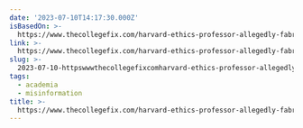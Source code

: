 ```yaml
---
date: '2023-07-10T14:17:30.000Z'
isBasedOn: >-
  https://www.thecollegefix.com/harvard-ethics-professor-allegedly-fabricated-multiple-behavioral-science-studies/
link: >-
  https://www.thecollegefix.com/harvard-ethics-professor-allegedly-fabricated-multiple-behavioral-science-studies/
slug: >-
  2023-07-10-httpswwwthecollegefixcomharvard-ethics-professor-allegedly-fabricated-multiple-behavioral-science-studies
tags:
  - academia
  - misinformation
title: >-
  https://www.thecollegefix.com/harvard-ethics-professor-allegedly-fabricated-multiple-behavioral-science-studies/
---
```



